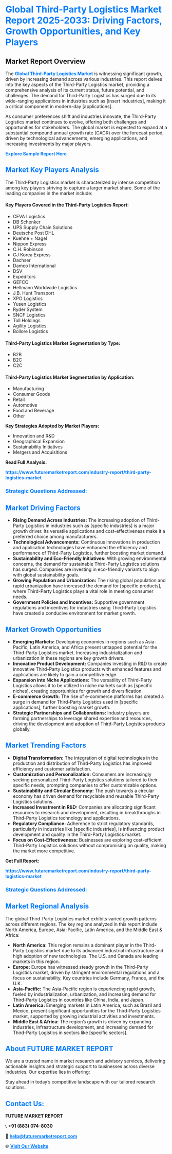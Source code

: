 <h1 style="color: #007BFF;">Global Third-Party Logistics Market Report 2025-2033: Driving Factors, Growth Opportunities, and Key Players</h1>

<section id="overview">
<h2>Market Report Overview</h2>
<p>The <a href="https://www.futuremarketreport.com/industry-report/third-party-logistics-market" style="color: #007BFF; text-decoration: none;"><strong>Global Third-Party Logistics Market</strong></a> is witnessing significant growth, driven by increasing demand across various industries. This report delves into the key aspects of the Third-Party Logistics market, providing a comprehensive analysis of its current status, future potential, and challenges. The demand for Third-Party Logistics has surged due to its wide-ranging applications in industries such as [insert industries], making it a critical component in modern-day [applications].</p>
<p>As consumer preferences shift and industries innovate, the Third-Party Logistics market continues to evolve, offering both challenges and opportunities for stakeholders. The global market is expected to expand at a substantial compound annual growth rate (CAGR) over the forecast period, driven by technological advancements, emerging applications, and increasing investments by major players.</p>
</section>

<section id="overview">
<p><a href="https://www.futuremarketreport.com/request-sample/reportId=107989" style="color: #007BFF; text-decoration: none;"><strong>Explore Sample Report Here</strong></a></p>
</section>

<section id="key-players">
<h2 style="color: #007BFF;">Market Key Players Analysis</h2>
<p>The Third-Party Logistics market is characterized by intense competition among key players striving to capture a larger market share. Some of the leading companies in the market include:</p>
<h4>Key Players Covered in the Third-Party Logistics Report:</h4>
<ul><li>CEVA Logistics</li><li>DB Schenker</li><li>UPS Supply Chain Solutions</li><li>Deutsche Post DHL</li><li>Kuehne + Nagel</li><li>Nippon Express</li><li>C.H. Robinson</li><li>CJ Korea Express</li><li>Dachser</li><li>Damco International</li><li>DSV</li><li>Expeditors</li><li>GEFCO</li><li>Hellmann Worldwide Logistics</li><li>J.B. Hunt Transport</li><li>XPO Logistics</li><li>Yusen Logistics</li><li>Ryder System</li><li>SNCF Logistics</li><li>Toll Holdings</li><li>Agility Logistics</li><li>Bollore Logistics</li></ul>
<h4>Third-Party Logistics Market Segmentation by Type:</h4>
<ul><li>B2B</li><li>B2C</li><li>C2C</li></ul>

<h4>Third-Party Logistics Market Segmentation by Application:</h4>
<ul><li>Manufacturing</li><li>Consumer Goods</li><li>Retail</li><li>Automotive</li><li>Food and Beverage</li><li>Other</li></ul>
<p><strong>Key Strategies Adopted by Market Players:</strong></p>
<ul>
<li>Innovation and R&D</li>
<li>Geographical Expansion</li>
<li>Sustainability Initiatives</li>
<li>Mergers and Acquisitions</li>
</ul>
</section>

<section>
<p><strong>Read Full Analysis: </strong></p><a href="https://www.futuremarketreport.com/industry-report/third-party-logistics-market" style="color: #007BFF; text-decoration: none;"><strong>https://www.futuremarketreport.com/industry-report/third-party-logistics-market</strong></a>
<h3 style="color: #007BFF;">Strategic Questions Addressed:</h3>
</section>

<section id="driving-factors">
<h2 style="color: #007BFF;">Market Driving Factors</h2>
<ul>
<li><strong>Rising Demand Across Industries:</strong> The increasing adoption of Third-Party Logistics in industries such as [specific industries] is a major growth driver. Its versatile applications and cost-effectiveness make it a preferred choice among manufacturers.</li>
<li><strong>Technological Advancements:</strong> Continuous innovations in production and application technologies have enhanced the efficiency and performance of Third-Party Logistics, further boosting market demand.</li>
<li><strong>Sustainability and Eco-Friendly Initiatives:</strong> With growing environmental concerns, the demand for sustainable Third-Party Logistics solutions has surged. Companies are investing in eco-friendly variants to align with global sustainability goals.</li>
<li><strong>Growing Population and Urbanization:</strong> The rising global population and rapid urbanization have increased the demand for [specific products], where Third-Party Logistics plays a vital role in meeting consumer needs.</li>
<li><strong>Government Policies and Incentives:</strong> Supportive government regulations and incentives for industries using Third-Party Logistics have created a conducive environment for market growth.</li>
</ul>
</section>

<section id="growth-opportunities">
<h2 style="color: #007BFF;">Market Growth Opportunities</h2>
<ul>
<li><strong>Emerging Markets:</strong> Developing economies in regions such as Asia-Pacific, Latin America, and Africa present untapped potential for the Third-Party Logistics market. Increasing industrialization and urbanization in these regions are key growth drivers.</li>
<li><strong>Innovative Product Development:</strong> Companies investing in R&D to create innovative Third-Party Logistics products with enhanced features and applications are likely to gain a competitive edge.</li>
<li><strong>Expansion into Niche Applications:</strong> The versatility of Third-Party Logistics allows it to be utilized in niche markets such as [specific niches], creating opportunities for growth and diversification.</li>
<li><strong>E-commerce Growth:</strong> The rise of e-commerce platforms has created a surge in demand for Third-Party Logistics used in [specific applications], further boosting market growth.</li>
<li><strong>Strategic Partnerships and Collaborations:</strong> Industry players are forming partnerships to leverage shared expertise and resources, driving the development and adoption of Third-Party Logistics products globally.</li>
</ul>
</section>

<section id="trending-factors">
<h2 style="color: #007BFF;">Market Trending Factors</h2>
<ul>
<li><strong>Digital Transformation:</strong> The integration of digital technologies in the production and distribution of Third-Party Logistics has improved efficiency and customer satisfaction.</li>
<li><strong>Customization and Personalization:</strong> Consumers are increasingly seeking personalized Third-Party Logistics solutions tailored to their specific needs, prompting companies to offer customizable options.</li>
<li><strong>Sustainability and Circular Economy:</strong> The push towards a circular economy has driven demand for recyclable and reusable Third-Party Logistics solutions.</li>
<li><strong>Increased Investment in R&D:</strong> Companies are allocating significant resources to research and development, resulting in breakthroughs in Third-Party Logistics technology and applications.</li>
<li><strong>Regulatory Compliance:</strong> Adherence to strict regulatory standards, particularly in industries like [specific industries], is influencing product development and quality in the Third-Party Logistics market.</li>
<li><strong>Focus on Cost-Effectiveness:</strong> Businesses are exploring cost-efficient Third-Party Logistics solutions without compromising on quality, making the market more competitive.</li>
</ul>
</section>

<section>
<p><strong>Get Full Report: </strong></p><a href="https://www.futuremarketreport.com/industry-report/third-party-logistics-market" style="color: #007BFF; text-decoration: none;"><strong>https://www.futuremarketreport.com/industry-report/third-party-logistics-market</strong></a>
<h3 style="color: #007BFF;">Strategic Questions Addressed:</h3>
</section>


<section id="regional-analysis">
<h2 style="color: #007BFF;">Market Regional Analysis</h2>
<p>The global Third-Party Logistics market exhibits varied growth patterns across different regions. The key regions analyzed in this report include North America, Europe, Asia-Pacific, Latin America, and the Middle East & Africa:</p>
<ul>
<li><strong>North America:</strong> This region remains a dominant player in the Third-Party Logistics market due to its advanced industrial infrastructure and high adoption of new technologies. The U.S. and Canada are leading markets in this region.</li>
<li><strong>Europe:</strong> Europe has witnessed steady growth in the Third-Party Logistics market, driven by stringent environmental regulations and a focus on sustainability. Key countries include Germany, France, and the U.K.</li>
<li><strong>Asia-Pacific:</strong> The Asia-Pacific region is experiencing rapid growth, fueled by industrialization, urbanization, and increasing demand for Third-Party Logistics in countries like China, India, and Japan.</li>
<li><strong>Latin America:</strong> Emerging markets in Latin America, such as Brazil and Mexico, present significant opportunities for the Third-Party Logistics market, supported by growing industrial activities and investments.</li>
<li><strong>Middle East & Africa:</strong> The region’s growth is driven by expanding industries, infrastructure development, and increasing demand for Third-Party Logistics in sectors like [specific sectors].</li>
</ul>
</section>

<footer>
<h2 style="color: #007BFF;">About FUTURE MARKET REPORT</h2>
<p>We are a trusted name in market research and advisory services, delivering actionable insights and strategic support to businesses across diverse industries. Our expertise lies in offering:</p>

<p>Stay ahead in today’s competitive landscape with our tailored research solutions.</p>

<h2 style="color: #007BFF;">Contact Us:</h2>
<p><strong>FUTURE MARKET REPORT</strong></p>
<p>📞 <strong>+91 (883) 074-8030</strong></p>
<p>📧 <strong><a href="mailto:help@futuremarketreport.com" style="color: #007BFF;">help@futuremarketreport.com</a></strong></p>
<p>🌐 <strong><a href="https://www.futuremarketreport.com/" style="color: #007BFF;">Visit Our Website</a></strong></p>
</footer>
